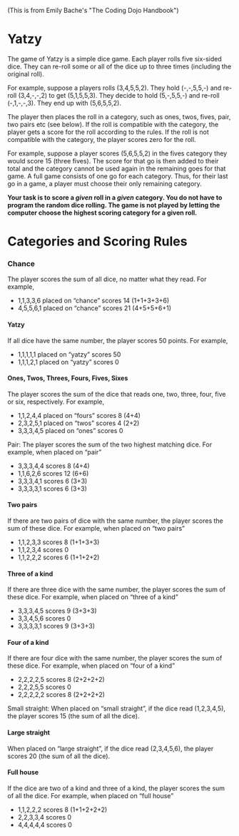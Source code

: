 (This is from Emily Bache's "The Coding Dojo Handbook")

# Yatzy

The game of Yatzy is a simple dice game. Each player rolls
five six-sided dice. They can re-roll some or all of the dice up
to three times (including the original roll).

For example, suppose a players rolls (3,4,5,5,2). They hold
(-,-,5,5,-) and re-roll (3,4,-,-,2) to get (5,1,5,5,3). They
decide to hold (5,-,5,5,-) and re-roll (-,1,-,-,3). They end up
with (5,6,5,5,2).

The player then places the roll in a category, such as ones,
twos, fives, pair, two pairs etc (see below). If the roll is
compatible with the category, the player gets a score for the
roll according to the rules. If the roll is not compatible with
the category, the player scores zero for the roll.

For example, suppose a player scores (5,6,5,5,2) in the fives
category they would score 15 (three fives). The score for that
go is then added to their total and the category cannot be used
again in the remaining goes for that game. A full game consists
of one go for each category. Thus, for their last go in a game,
a player must choose their only remaining category.

**Your task is to score a _given_ roll in a _given_ category. You
do not have to program the random dice rolling. The game is not
played by letting the computer choose the highest scoring
category for a given roll.**

# Categories and Scoring Rules

### Chance

The player scores the sum of all dice, no matter what
they read. For example,

* 1,1,3,3,6 placed on “chance” scores 14 (1+1+3+3+6)
* 4,5,5,6,1 placed on “chance” scores 21 (4+5+5+6+1)

#### Yatzy

If all dice have the same number, the player scores 50
points. For example,

* 1,1,1,1,1 placed on “yatzy” scores 50
* 1,1,1,2,1 placed on “yatzy” scores 0

#### Ones, Twos, Threes, Fours, Fives, Sixes

The player scores the sum of the dice that reads one, two,
three, four, five or six, respectively. For example,

* 1,1,2,4,4 placed on “fours” scores 8 (4+4)
* 2,3,2,5,1 placed on “twos” scores 4 (2+2)
* 3,3,3,4,5 placed on “ones” scores 0

Pair: The player scores the sum of the two highest matching
dice. For example, when placed on “pair”

* 3,3,3,4,4 scores 8 (4+4)
* 1,1,6,2,6 scores 12 (6+6)
* 3,3,3,4,1 scores 6 (3+3)
* 3,3,3,3,1 scores 6 (3+3)

#### Two pairs

If there are two pairs of dice with the same
number, the player scores the sum of these dice. For example,
when placed on “two pairs”

* 1,1,2,3,3 scores 8 (1+1+3+3)
* 1,1,2,3,4 scores 0
* 1,1,2,2,2 scores 6 (1+1+2+2)

#### Three of a kind

If there are three dice with the same number,
the player scores the sum of these dice. For example, when
placed on “three of a kind”

* 3,3,3,4,5 scores 9 (3+3+3)
* 3,3,4,5,6 scores 0
* 3,3,3,3,1 scores 9 (3+3+3)

#### Four of a kind

If there are four dice with the same number,
the player scores the sum of these dice. For example, when
placed on “four of a kind”

* 2,2,2,2,5 scores 8 (2+2+2+2)
* 2,2,2,5,5 scores 0
* 2,2,2,2,2 scores 8 (2+2+2+2)

Small straight: When placed on “small straight”, if the dice
read (1,2,3,4,5), the player scores 15 (the sum of all the dice).

#### Large straight

When placed on “large straight”, if the dice
read (2,3,4,5,6), the player scores 20 (the sum of all the dice).

#### Full house

If the dice are two of a kind and three of a kind,
the player scores the sum of all the dice. For example, when
placed on “full house”

* 1,1,2,2,2 scores 8 (1+1+2+2+2)
* 2,2,3,3,4 scores 0
* 4,4,4,4,4 scores 0
